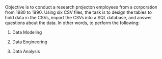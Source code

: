 Objective is to conduct a research projecton employees from a corporation from 1980 to 1990. Using six CSV files, the task is to design the tables to hold data in the CSVs, import the CSVs into a SQL database, and answer questions about the data. In other words, to perform the following:

1. Data Modeling

2. Data Engineering

3. Data Analysis